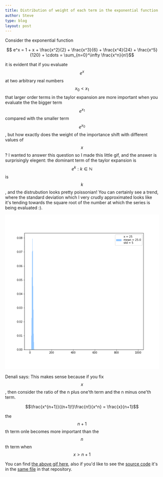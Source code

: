 ```yaml
---
title: Distribution of weight of each term in the exponential function.
author: Steve
type: blog
layout: post
---
```


Consider the exponential function

$$ e^x = 1 + x + \frac{x^2}{2} + \frac{x^3}{6} + \frac{x^4}{24} + \frac{x^5}{120} + \cdots = \sum_{n=0}^\infty \frac{x^n}{n!}$$

it is evident that if you evaluate $$e^x$$ at two arbitrary real numbers $$x_0 < x_1$$ that larger order terms in the taylor expansion are more important when you evaluate the the bigger term $$e^{x_1}$$ compared with the smaller term $$e^{x_0}$$, but how exactly does the weight of the importance shift with different values of $$x$$? I wanted to answer this question so I made this little gif, and the answer is surprisingly elegent: the dominant term of the taylor expansion is $$e^k:k\in\mathbb N$$ is $$k$$, and the distrubution looks pretty poissonian! You can certainly see a trend, where the standard deviation which I very crudly approximated looks like it's tending towards the square root of the number at which the series is being evaluated :). 


![exp weight gif](../../images/expw.gif)

Denali says: This makes sense because if you fix $$x$$, then consider the ratio of the n plus one'th term and the n minus one'th term.

$$\frac{x^{n+1}}{(n+1)!}\frac{n!}{x^n} = \frac{x}{n+1}$$

the $$n+1$$ th term onle becomes more important than the $$n$$th term when $$x > n+1$$ 

You can find [the above gif here](https://github.com/dcxSt/random-math/blob/master/exponential/exponential_weight_dist.gif), also if you'd like to see the [source code](https://github.com/dcxSt/random-math/blob/master/exponential/exponential%20terms%20animation%2C%20importance%20of%20terms%20in%20exponential%20transcendental%20function%20as%20x%20increases.ipynb) it's in the [same file](https://github.com/dcxSt/random-math/tree/master/exponential) in that repository.


